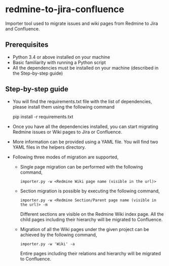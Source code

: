 # redmine-to-jira-confluence
Importer tool used to migrate issues and wiki pages from Redmine to Jira and Confluence. 

## Prerequisites
 * Python 3.4 or above installed on your machine 
 * Basic familiarity with running a Python script
 * All the dependencies must be installed on your machine (described in the Step-by-step guide)


## Step-by-step guide

 * You will find the requirements.txt file with the list of dependencies, please install them using the following command
   
   pip install -r requirements.txt
   
 * Once you have all the dependencies installed, you can start migrating Redmine issues or Wiki pages to Jira or Confluence.
 * More information can be provided using a YAML file. You will find two YAML files in the helpers directory.
 * Following three modes of migration are supported,
    
   -  Single page migration can be performed with the following command, 
    
      `importer.py -w <Redmine Wiki page name (visible in the url)>`
   
   -  Section migration is possible by executing the following command,

      `importer.py -w <Redmine Section/Parent page name (visible in the url)> -m`
    
      Different sections are visible on the Redmine Wiki index page.  All the child pages including their hierarchy will be migrated to Confluence. 

   -  Migration of all the Wiki pages under the given project can be achieved by the following command,

      `importer.py -w 'Wiki' -a`
   
      Entire pages including their relations and hierarchy will be migrated to Confluence. 
